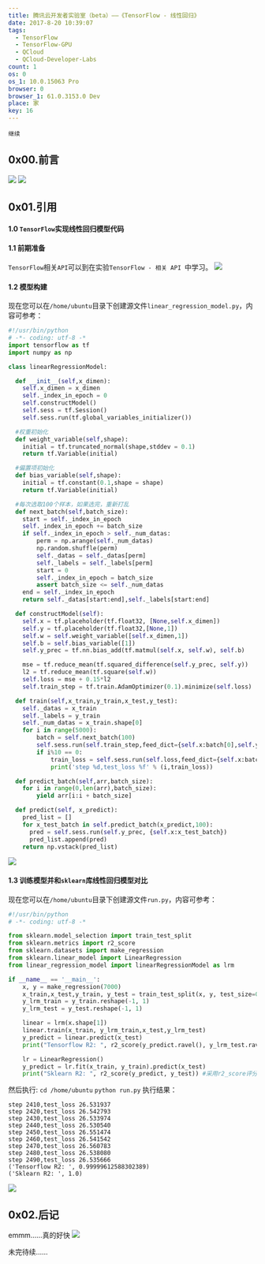 ```yaml
---
title: 腾讯云开发者实验室（beta）——《TensorFlow - 线性回归》
date: 2017-8-20 10:39:07
tags:
  - TensorFlow
  - TensorFlow-GPU
  - QCloud
  - QCloud-Developer-Labs
count: 1
os: 0
os_1: 10.0.15063 Pro
browser: 0
browser_1: 61.0.3153.0 Dev
place: 家
key: 16
---
```

    继续
<!-- more -->
## 0x00.前言
![](https://i1.yuangezhizao.cn/Win-10/20170820112141.jpg!webp)
![](https://i1.yuangezhizao.cn/Win-10/20170820112332.jpg!webp)

## 0x01.引用
#### 1.0 `TensorFlow`实现线性回归模型代码
#### 1.1 前期准备
`TensorFlow`相关`API`可以到在实验`TensorFlow - 相关 API `中学习。
![](https://i1.yuangezhizao.cn/Win-10/20170820112953.jpg!webp)

#### 1.2 模型构建
现在您可以在`/home/ubuntu`目录下创建源文件`linear_regression_model.py`，内容可参考：
``` python
#!/usr/bin/python
# -*- coding: utf-8 -*
import tensorflow as tf
import numpy as np

class linearRegressionModel:

  def __init__(self,x_dimen):
    self.x_dimen = x_dimen
    self._index_in_epoch = 0
    self.constructModel()
    self.sess = tf.Session()
    self.sess.run(tf.global_variables_initializer())

  #权重初始化
  def weight_variable(self,shape):
    initial = tf.truncated_normal(shape,stddev = 0.1)
    return tf.Variable(initial)

  #偏置项初始化
  def bias_variable(self,shape):
    initial = tf.constant(0.1,shape = shape)
    return tf.Variable(initial)

  #每次选取100个样本，如果选完，重新打乱
  def next_batch(self,batch_size):
    start = self._index_in_epoch
    self._index_in_epoch += batch_size
    if self._index_in_epoch > self._num_datas:
        perm = np.arange(self._num_datas)
        np.random.shuffle(perm)
        self._datas = self._datas[perm]
        self._labels = self._labels[perm]
        start = 0
        self._index_in_epoch = batch_size
        assert batch_size <= self._num_datas
    end = self._index_in_epoch
    return self._datas[start:end],self._labels[start:end]

  def constructModel(self):
    self.x = tf.placeholder(tf.float32, [None,self.x_dimen])
    self.y = tf.placeholder(tf.float32,[None,1])
    self.w = self.weight_variable([self.x_dimen,1])
    self.b = self.bias_variable([1])
    self.y_prec = tf.nn.bias_add(tf.matmul(self.x, self.w), self.b)

    mse = tf.reduce_mean(tf.squared_difference(self.y_prec, self.y))
    l2 = tf.reduce_mean(tf.square(self.w))
    self.loss = mse + 0.15*l2
    self.train_step = tf.train.AdamOptimizer(0.1).minimize(self.loss)

  def train(self,x_train,y_train,x_test,y_test):
    self._datas = x_train
    self._labels = y_train
    self._num_datas = x_train.shape[0]
    for i in range(5000):
        batch = self.next_batch(100)
        self.sess.run(self.train_step,feed_dict={self.x:batch[0],self.y:batch[1]})
        if i%10 == 0:
            train_loss = self.sess.run(self.loss,feed_dict={self.x:batch[0],self.y:batch[1]})
            print('step %d,test_loss %f' % (i,train_loss))

  def predict_batch(self,arr,batch_size):
    for i in range(0,len(arr),batch_size):
        yield arr[i:i + batch_size]

  def predict(self, x_predict):
    pred_list = []
    for x_test_batch in self.predict_batch(x_predict,100):
      pred = self.sess.run(self.y_prec, {self.x:x_test_batch})
      pred_list.append(pred)
    return np.vstack(pred_list)
```
![](https://i1.yuangezhizao.cn/Win-10/20170820113127.jpg!webp)

#### 1.3 训练模型并和`sklearn`库线性回归模型对比
现在您可以在`/home/ubuntu`目录下创建源文件`run.py`，内容可参考：
``` python
#!/usr/bin/python
# -*- coding: utf-8 -*

from sklearn.model_selection import train_test_split
from sklearn.metrics import r2_score
from sklearn.datasets import make_regression
from sklearn.linear_model import LinearRegression
from linear_regression_model import linearRegressionModel as lrm

if __name__ == '__main__':
    x, y = make_regression(7000)
    x_train,x_test,y_train, y_test = train_test_split(x, y, test_size=0.5)
    y_lrm_train = y_train.reshape(-1, 1)
    y_lrm_test = y_test.reshape(-1, 1)

    linear = lrm(x.shape[1])
    linear.train(x_train, y_lrm_train,x_test,y_lrm_test)
    y_predict = linear.predict(x_test)
    print("Tensorflow R2: ", r2_score(y_predict.ravel(), y_lrm_test.ravel()))

    lr = LinearRegression()
    y_predict = lr.fit(x_train, y_train).predict(x_test)
    print("Sklearn R2: ", r2_score(y_predict, y_test)) #采用r2_score评分函数
```
然后执行:
`cd /home/ubuntu`
`python run.py`
执行结果：
```
step 2410,test_loss 26.531937
step 2420,test_loss 26.542793
step 2430,test_loss 26.533974
step 2440,test_loss 26.530540
step 2450,test_loss 26.551474
step 2460,test_loss 26.541542
step 2470,test_loss 26.560783
step 2480,test_loss 26.538080
step 2490,test_loss 26.535666
('Tensorflow R2: ', 0.99999612588302389)
('Sklearn R2: ', 1.0)
```
![](https://i1.yuangezhizao.cn/Win-10/20170820113631.jpg!webp)

## 0x02.后记
emmm……真的好快
![](https://i1.yuangezhizao.cn/Win-10/20170820113711.jpg!webp)

未完待续……